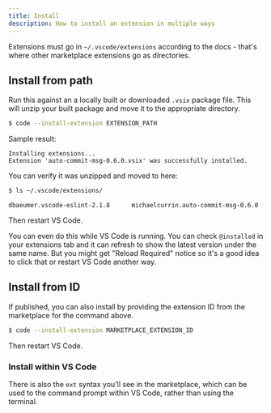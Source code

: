 ```yaml
---
title: Install
description: How to install an extension in multiple ways
---
```


Extensions must go in `~/.vscode/extensions` according to the docs - that's where other marketplace extensions go as directories.

## Install from path

Run this against an a locally built or downloaded `.vsix` package file. This will unzip your built package and move it to the appropriate directory.

```sh
$ code --install-extension EXTENSION_PATH
```
Sample result:

```
Installing extensions...
Extension 'auto-commit-msg-0.6.0.vsix' was successfully installed.
```

You can verify it was unzipped and moved to here:

```sh
$ ls ~/.vscode/extensions/
```
```
dbaeumer.vscode-eslint-2.1.8      michaelcurrin.auto-commit-msg-0.6.0
```

Then restart VS Code.

You can even do this while VS Code is running. You can check `@installed` in your extensions tab and it can refresh to show the latest version under the same name. But you might get "Reload Required" notice so it's a good idea to click that or restart VS Code another way.

## Install from ID

If published, you can also install by providing the extension ID from the marketplace for the command above.

```sh
$ code --install-extension MARKETPLACE_EXTENSION_ID
```

Then restart VS Code.

### Install within VS Code

There is also the `ext` syntax you'll see in the marketplace, which can be used to the command prompt within VS Code, rather than using the terminal.
